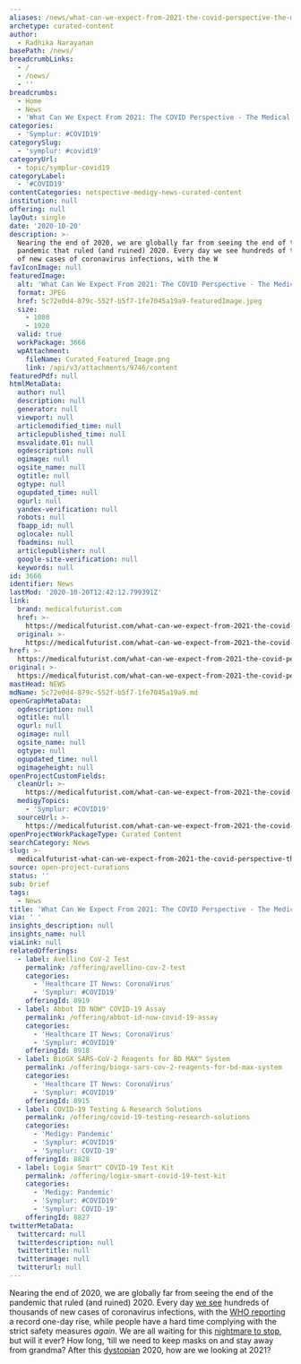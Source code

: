 ```yaml
---
aliases: /news/what-can-we-expect-from-2021-the-covid-perspective-the-medical-futurist
archetype: curated-content
author:
  - Radhika Narayanan
basePath: /news/
breadcrumbLinks:
  - /
  - /news/
  - ''
breadcrumbs:
  - Home
  - News
  - 'What Can We Expect From 2021: The COVID Perspective - The Medical Futurist'
categories:
  - 'Symplur: #COVID19'
categorySlug:
  - 'symplur: #covid19'
categoryUrl:
  - topic/symplur-covid19
categoryLabel:
  - '#COVID19'
contentCategories: netspective-medigy-news-curated-content
institution: null
offering: null
layOut: single
date: '2020-10-20'
description: >-
  Nearing the end of 2020, we are globally far from seeing the end of the
  pandemic that ruled (and ruined) 2020. Every day we see hundreds of thousands
  of new cases of coronavirus infections, with the W
favIconImage: null
featuredImage:
  alt: 'What Can We Expect From 2021: The COVID Perspective - The Medical Futurist'
  format: JPEG
  href: 5c72e0d4-879c-552f-b5f7-1fe7045a19a9-featuredImage.jpeg
  size:
    - 1080
    - 1920
  valid: true
  workPackage: 3666
  wpAttachment:
    fileName: Curated_Featured_Image.png
    link: /api/v3/attachments/9746/content
featuredPdf: null
htmlMetaData:
  author: null
  description: null
  generator: null
  viewport: null
  articlemodified_time: null
  articlepublished_time: null
  msvalidate.01: null
  ogdescription: null
  ogimage: null
  ogsite_name: null
  ogtitle: null
  ogtype: null
  ogupdated_time: null
  ogurl: null
  yandex-verification: null
  robots: null
  fbapp_id: null
  oglocale: null
  fbadmins: null
  articlepublisher: null
  google-site-verification: null
  keywords: null
id: 3666
identifier: News
lastMod: '2020-10-20T12:42:12.799391Z'
link:
  brand: medicalfuturist.com
  href: >-
    https://medicalfuturist.com/what-can-we-expect-from-2021-the-covid-perspective/
  original: >-
    https://medicalfuturist.com/what-can-we-expect-from-2021-the-covid-perspective/
href: >-
  https://medicalfuturist.com/what-can-we-expect-from-2021-the-covid-perspective/
original: >-
  https://medicalfuturist.com/what-can-we-expect-from-2021-the-covid-perspective/
mastHead: NEWS
mdName: 5c72e0d4-879c-552f-b5f7-1fe7045a19a9.md
openGraphMetaData:
  ogdescription: null
  ogtitle: null
  ogurl: null
  ogimage: null
  ogsite_name: null
  ogtype: null
  ogupdated_time: null
  ogimageheight: null
openProjectCustomFields:
  cleanUrl: >-
    https://medicalfuturist.com/what-can-we-expect-from-2021-the-covid-perspective/
  medigyTopics:
    - 'Symplur: #COVID19'
  sourceUrl: >-
    https://medicalfuturist.com/what-can-we-expect-from-2021-the-covid-perspective/
openProjectWorkPackageType: Curated Content
searchCategory: News
slug: >-
  medicalfuturist-what-can-we-expect-from-2021-the-covid-perspective-the-medical-futurist
source: open-project-curations
status: ''
sub: brief
tags:
  - News
title: 'What Can We Expect From 2021: The COVID Perspective - The Medical Futurist'
via: ' '
insights_description: null
insights_name: null
viaLink: null
relatedOfferings:
  - label: Avellino CoV-2 Test
    permalink: /offering/avellino-cov-2-test
    categories:
      - 'Healthcare IT News: CoronaVirus'
      - 'Symplur: #COVID19'
    offeringId: 8919
  - label: Abbot ID NOW™ COVID-19 Assay
    permalink: /offering/abbot-id-now-covid-19-assay
    categories:
      - 'Healthcare IT News: CoronaVirus'
      - 'Symplur: #COVID19'
    offeringId: 8918
  - label: BioGX SARS-CoV-2 Reagents for BD MAX™ System
    permalink: /offering/biogx-sars-cov-2-reagents-for-bd-max-system
    categories:
      - 'Healthcare IT News: CoronaVirus'
      - 'Symplur: #COVID19'
    offeringId: 8915
  - label: COVID-19 Testing & Research Solutions
    permalink: /offering/covid-19-testing-research-solutions
    categories:
      - 'Medigy: Pandemic'
      - 'Symplur: #COVID19'
      - 'Symplur: COVID-19'
    offeringId: 8828
  - label: Logix Smart™ COVID-19 Test Kit
    permalink: /offering/logix-smart-covid-19-test-kit
    categories:
      - 'Medigy: Pandemic'
      - 'Symplur: #COVID19'
      - 'Symplur: COVID-19'
    offeringId: 8827
twitterMetaData:
  twittercard: null
  twitterdescription: null
  twittertitle: null
  twitterimage: null
  twitterurl: null
---
```

<p>Nearing the end of 2020, we are globally far from seeing the end of the pandemic that ruled (and ruined) 2020. Every day <a href="https://coronavirus.jhu.edu/map.html">we see</a> hundreds of thousands of new cases of coronavirus infections, with the <a href="https://www.theguardian.com/world/live/2020/oct/08/coronavirus-live-news-brazil-cases-pass-5m-trump-calls-catching-covid-a-blessing-in-disguise?page=with:block-5f7f49688f08bbf7a1fff588#block-5f7f49688f08bbf7a1fff588">WHO reporting</a> a record one-day rise, while people have a hard time complying with the strict safety measures <i>again</i>. We are all waiting for this <a href="https://youtu.be/lvPjeJbk9V4">nightmare to stop</a>, but will it ever? How long, ‘till we need to keep masks on and stay away from grandma? After this <a href="https://medicalfuturist.com/2020-jumanji-or-dystopia/">dystopian</a> 2020, how are we looking at 2021?</p>